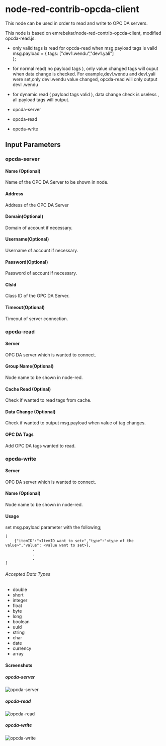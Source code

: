 # node-red-contrib-opcda-client

This node can be used in order to read and write to OPC DA servers.

This node is based on emrebekar/node-red-contrib-opcda-client, modified opcda-read.js.

- only valid tags is read for opcda-read when msg.payload tags is vaild
msg.payload = {
   tags: ["dev1.wendu","dev1.yali"]   
};

-  for normal read( no payload tags ), only value changed tags will ouput when data change is checked. For example,devl.wendu and devl.yali were set,only devl.wendu value changed, opcda-read will only output devl .wendu

-  for dynamic read ( payload tags valid ), data change check is useless , all payload tags will output.

- opcda-server
- opcda-read
- opcda-write

## Input Parameters
### opcda-server
#### Name (Optional)
Name of the OPC DA Server to be shown in node.
#### Address
Address of the OPC DA Server
#### Domain(Optional)
Domain of account if necessary.
#### Username(Optional)
Username of account if necessary.
#### Password(Optional)
Password of account if necessary.
#### ClsId
Class ID of the OPC DA Server.
#### Timeout(Optional)
Timeout of server connection.

### opcda-read
#### Server
OPC DA server which is wanted to connect.
#### Group Name(Optional)
Node name to be shown in node-red.
#### Cache Read (Optinal)
Check if wanted to read tags from cache.
#### Data Change (Optional)
Check if wanted to output msg.payload when value of tag changes.
#### OPC DA Tags
Add OPC DA tags wanted to read.

### opcda-write 
#### Server 
OPC DA server which is wanted to connect.
#### Name (Optional)
Node name to be shown in node-red.
#### Usage
set msg.payload parameter with the following;

```
[
    {"itemID":"<ItemID want to set>","type":"<type of the value>","value": <value want to set>},
            .
            .
            .
]
```

###### Accepted Data Types
- double
- short
- integer
- float
- byte
- long
- boolean
- uuid
- string
- char
- date
- currency
- array

#### Screenshots

##### opcda-server
![opcda-server](https://github.com/rickyding2006/node-red-contrib-opcda-client-dynamic/blob/main/images/opcda_server.png)

##### opcda-read
![opcda-read](https://github.com/rickyding2006/node-red-contrib-opcda-client-dynamic/blob/main/images/opcda_read.png)

##### opcda-write
![opcda-write](https://github.com/rickyding2006/node-red-contrib-opcda-client-dynamic/blob/main/images/opcda_write.png)
